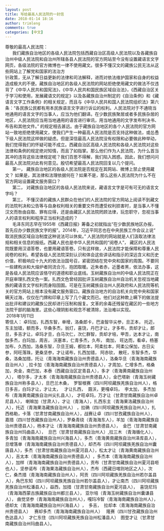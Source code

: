 ```yaml
---
layout: post
title: 写给最高人民法院的一封信
date: 2018-01-14 18:16
author: trimleng
comments: true
categories: [中文]
---
```

<div dir="auto">尊敬的最高人民法院：</div>
<div dir="auto">      我们藏族自治地区的各级人民法院包括西藏自治区高级人民法院以及<wbr />各藏族自治州中级人民法院和自治州所辖各县人民法院的官方网站至<wbr />今没有设置藏语言文字网页，<wbr />各级法院的官方微博也一律不使用藏文。<wbr />很多不懂汉文的藏族公民无法从这些网站上了解党和国家的法治方</div>
<div dir="auto"></div>
<!--more-->
<div dir="auto"></div>
<div dir="auto">针<wbr />政策，无从了解日益更新的法律和司法解释，<wbr />进而对依法维护国家和自身的权益造成极大的不便。<wbr />藏族自治地区的各级人民法院的网站拒绝使用藏文的做法不仅违背了<wbr />《中华人民共和国宪法》，《中华人民共和国民族区域自治法》，《<wbr />西藏自治区关于学习和使用，发展藏语文的规定》<wbr />以及各藏族自治州制定的《自治条例》和《藏语言文字工作条例》<wbr />的相关规定，而且与《中华人民共和国人民法院组织法》第六条：“<wbr />各民族公民都有用本民族语言文字进行诉讼的权利。<wbr />人民法院对于不通晓当地通用的语言文字的当事人，<wbr />应当为他们翻译。在少数民族聚居或者多民族杂居的地区，<wbr />人民法院应当用当地通用的语言进行审讯，<wbr />用当地通用的文字发布判决书、布告和其他文件。” 的规定相去甚远。<wbr />由于藏族自治地区的各个人民法院的官方网站一致地拒绝使用藏文，<wbr />使我们产生一种最高人民法院是否支持这种做法，<wbr />或怂恿下级人民法院这样做的疑虑。<wbr />但是深信最高人民法院没有权限和必要做此种举动，<wbr />我们觉得我们的怀疑可能不成立。<wbr />西藏自治区高级人民法院和各级人民法院对这些法律和条例的规定绝<wbr />对知情，而且了如指掌。那么他们作为人民法院，<wbr />为什么首当其冲的违背这些法律规定呢？我们百思不得解，<wbr />我们陷入困惑。因此，我们想问问最高人民法院对此有何意见。<wbr />殷切希望最高人民法院回复以几个提问。</div>
<div dir="auto">      第一， 藏族自治地区的各级人民法院是否规定在其网站、<wbr />微博上禁止使用藏文？ 如果是，其法律和法理依据何在？如果不是，<wbr />那么这些人民法院为什么不在官方网站设置藏文服务窗口？</div>
<div dir="auto">      第二， 对藏族自治地区的各级人民法院来说，<wbr />藏语言文字是可有可无的语言文字吗？</div>
<div dir="auto">      第三， 不懂汉语的藏族人民群众在他们的人民法院的官方网站上阅读不到藏<wbr />文的法院判决和公告等与自身权利相关的重要文件而遭受权利损害时<wbr />，是当事人不懂汉文而咎由自取、罪有应得，<wbr />还是由藏区人民法院罔顾法律，玩忽职守，<wbr />忽视当事人的语言权利和程序正当权利造成的？</div>
<div dir="auto"></div>
<div dir="auto">      毛泽东同志早在1955年《西藏日报》筹备之初就指出“<wbr />在少数民族地区办报，首先应办少数民族文字的报”。2014年，<wbr />习近平同志也在中央民族工作会议上说“<wbr />取消民族区域自治制度这种说法可以休矣。” 人民法院的网站就是人们汲取法律法规和相关信息的报纸。<wbr />西藏人民也是中华人民共和国的“阅卷人”， 藏区的人民法院既要用汉语答卷，也要用藏语答卷。只有这样做，<wbr />人民法院才能保障和尊重人民阅卷的权利。<wbr />希望各级人民法院深刻认识和体会这些讲话和指示的深远含义和历史<wbr />价值，积极响应十九大的依法治国号召，<wbr />紧密团结在党中央和国家的周围。<wbr />不要同一些建构派和大熔炉者同流合污，抱团取暖。近朱者赤，<wbr />近墨者黑，依法办事，<wbr />这是各级人民法院应该恪守的道德和职业底线。<wbr />玉树藏族自治州的中级人民法院正在开庭审理扎西文色一案。<wbr />扎西文色曾经因批评玉树藏族自治州自治机关忽视当地藏族的藏语言<wbr />文字权利而身陷囹圄。<wbr />可是在玉树藏族自治州人民政府和人民法院等机关的官方网站上根本<wbr />没有藏文服务窗口。<wbr />藏族自治地方的自治机关向党中央和国家瞒天过海，<wbr />仅仅在门牌和印章上写了几个藏文而已。<wbr />他们对这种欺上瞒下的做法提出批评和建议的藏族公民却进行压制和<wbr />报复。文革的余毒还残留在藏区的一些地方法院干部的脑海里。<wbr />这些心理阴影和观念不被清除，法治难以实现。</div>
<div dir="auto"></div>
<div dir="auto"> 2018年1月11日</div>
<div dir="auto"></div>
<div dir="auto">寄信人： 卓玛加，扎西东智，单增，洛桑郎卡，巴渝智华尖参，旦正本， 托迈，东主加错，额而多，华桑多杰，翁灯，喜饶，丹巴才让，<wbr />才多布，贡却才让，郎旦，多吉才让，卓玛才旦，白马次仁，<wbr />次仁群智，贡却才培，甲吾，达本才让，南伽多杰，白玛加，周吉， 沃塞本，仁青多杰，久布， 南加， 旺达而，看卓，杨塞加布，久西加，洛桑东智，尕旦王姆，都拉本，<wbr />阿柔拉本，阿柔公保加，古日尖参，阿旺落珠，更桑坚参，<wbr />才让诺布，扎西加错， 阿赤钦， 散旺，东智多杰，华桑，洛桑加措，托让（<wbr />青海海南藏族自治州贵德县人），洛桑华旦（<wbr />青海海南藏族自治州人）, 拉卡加（青海海南藏族自治州贵德县人），才周加，仁增多杰，<wbr />格桑加，央金，南巴加，本泰（西藏自治区定青县人），多才（<wbr />青海黄南藏族自治州人）， 塔尔多，才太本（青海海南藏族自治州贵德县人），金巴塔新（<wbr />青海玉树藏族自治州称多县人），旦巴兰木桑，  罗智根赛（四川阿坝藏族羌族自治州人），格日多吉，白玛才让，<wbr />才让太，   才让扎西，  聂沃，更嘎卓玛，  李太加， 多杰加布（青海黄南藏族自治州尖扎县人）， 才旺卓玛，万才让（甘肃甘南藏族自治州卓尼县人）， 喇嘛加（甘肃人），才让（青海人），扎西东主（<wbr />青海果洛藏族自治州人），托迈（青海果洛藏族自治州人） ，拉确（四川阿坝藏族羌族自治州人），扎西格勒，卡落（<wbr />甘肃甘南藏族自治州人），战赛让卓（四川甘孜藏族自治州人）， 嘉措（四川甘孜藏族自治州人），罗桑青绕（青海海东人），羊加（<wbr />青海海南藏族自治州贵德县人），杨本才让（<wbr />青海海南藏族自治州贵德县人），  金巴（甘肃甘南藏族自治州玛曲县人），  旦巴（甘肃甘南藏族自治州人）,拉三木 （青海循化人），多青加（青海海南藏族自治州兴海县人），多杰（<wbr />青海黄南藏族自治州泽库县人），旦增落单（<wbr />青海海南藏族自治州贵德县人），却杰布（<wbr />四川阿坝藏族羌族自治州囊唐县人），多杰（<wbr />甘肃甘南藏族自治州夏河县人），松太才让（<wbr />青海黄南藏族自治州人），吉太本（青海海南藏族自治州贵德县人）<wbr />，多杰本（青海海南藏族自治州人），加样（<wbr />青海海南藏族自治州贵德县人），贡布（<wbr />甘肃甘南藏族自治州夏河县咂也人），坚参诺布（<wbr />青海果洛藏族自治州人），杰布（西藏日喀则地区之人），次仁，<wbr />桑杰措（青海海南藏族自治州人），阿贡（<wbr />四川阿坝藏族羌族自治州若尔盖县人），角巴东知（<wbr />四川阿坝藏族羌族自治州若尔盖县人），才让南杰（<wbr />四川阿坝藏族羌族自治州松潘县人），益西，加措（<wbr />甘肃甘南藏族自治州夏河县人），  喜饶尼玛（青海海西蒙古族藏族自治州都兰县人）， 亚尔培（青海玉树藏族自治州囊谦县人）， 曲觉坚参（青海海南藏族自治州人），嘎玛冷智（<wbr />青海海南藏族自治州人），德却太（青海海南藏族自治州兴海县人）<wbr />，  多吉，  拉却本（青海海南藏族自治州贵德县人）   赛却多杰（青海海南藏族自治州人）   隆赛（四川甘孜藏族自治州色达县人）  才仁东住（四川阿坝藏族羌族自治州松潘县人）　图登才让（甘肃甘南藏族自治州玛曲县人）。</div>
